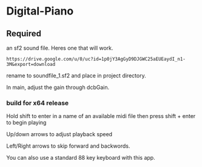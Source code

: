 # Digital-Piano

## Required
an sf2 sound file. Heres one that will work. 

	https://drive.google.com/u/0/uc?id=1p0jY3AgGyD9DJGWC25aEUEaydI_n1-3M&export=download

rename to soundfile_1.sf2 and place in project directory.

In main, adjust the gain through dcbGain.

### build for x64 release

Hold shift to enter in a name of an available midi file then press shift + enter to begin playing

Up/down arrows to adjust playback speed

Left/Right arrows to skip forward and backwords.

You can also use a standard 88 key keyboard with this app.
